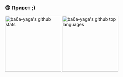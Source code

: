 ### 😎 Привет ;)

<!-- [![Github](https://img.shields.io/github/followers/ba6a-yaga?label=Follow&style=social)](https://github.com/ba6a-yaga) -->

<a href="https://github.com/ba6a-yaga">
  <img height="180em" src="https://github-readme-stats.vercel.app/api?username=ba6a-yaga&show_icons=true&theme=synthwave&count_private=true" alt="ba6a-yaga's github stats" />
  <img height="180em" src="https://github-readme-stats.vercel.app/api/top-langs/?username=ba6a-yaga&theme=synthwave&layout=compact" alt="ba6a-yaga's github top languages" />
</a>
<br/>
<!--
**ba6a-yaga/ba6a-yaga** is a ✨ _special_ ✨ repository because its `README.md` (this file) appears on your GitHub profile.

Here are some ideas to get you started:

- 🔭 I’m currently working on ...
- 🌱 I’m currently learning ...
- 👯 I’m looking to collaborate on ...
- 🤔 I’m looking for help with ...
- 💬 Ask me about ...
- 📫 How to reach me: ...
- 😄 Pronouns: ...
- ⚡ Fun fact: ...
-->
